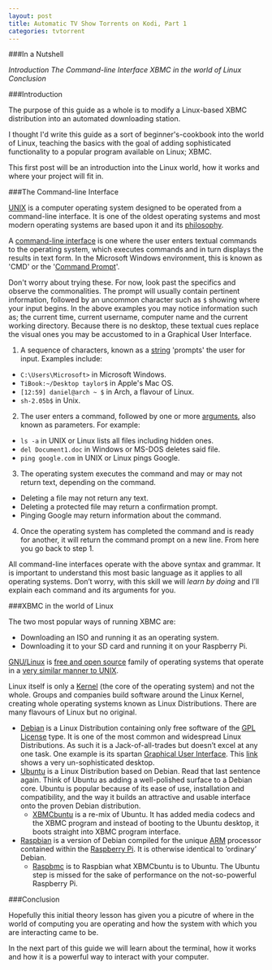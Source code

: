 ```yaml
---
layout: post
title: Automatic TV Show Torrents on Kodi, Part 1
categories: tvtorrent
---
```


###In a Nutshell

_Introduction_
_The Command-line Interface_
_XBMC in the world of Linux_
_Conclusion_

###Introduction

The purpose of this guide as a whole is to modify a Linux-based XBMC distribution into an automated downloading station.

I thought I'd write this guide as a sort of beginner's-cookbook into the world of Linux, teaching the basics with the goal of adding sophisticated functionality to a popular program available on Linux; XBMC.

This first post will be an introduction into the Linux world, how it works and where your project will fit in.

###The Command-line Interface

[UNIX](http://en.wikipedia.org/wiki/Unix) is a computer operating system designed to be operated from a command-line interface. It is one of the oldest operating systems and most modern operating systems are based upon it and its [philosophy](http://en.wikipedia.org/wiki/Unix_philosophy).

A [command-line interface](http://en.wikipedia.org/wiki/Command-line_interface) is one where the user enters textual commands to the operating system, which executes commands and in turn displays the results in text form. In the Microsoft Windows environment, this is known as 'CMD' or the '[Command Prompt](http://en.wikipedia.org/wiki/Command_Prompt)'.

Don't worry about trying these. For now, look past the specifics and observe the commonalities. The prompt will usually contain pertinent information, followed by an uncommon character such as `$` showing where your input begins. In the above examples you may notice information such as; the current time, current username, computer name and the current working directory. Because there is no desktop, these textual cues replace the visual ones you may be accustomed to in a Graphical User Interface.

1. A sequence of characters, known as a [string](http://bit.ly/1juXrS1) 'prompts' the user for input. Examples include:
  - `C:\Users\Microsoft>` in Microsoft Windows.
  - `TiBook:~/Desktop taylor$` in Apple's Mac OS.
  - `[12:59] daniel@arch ~ $` in Arch, a flavour of Linux.
  - `sh-2.05b$` in Unix.
2. The user enters a command, followed by one or more [arguments](http://en.wikipedia.org/wiki/Command-line_interface#Arguments), also known as parameters. For example:
  - `ls -a` in UNIX or Linux lists all files including hidden ones.
  - `del Document1.doc` in Windows or MS-DOS deletes said file.
  - `ping google.com` in UNIX or Linux pings Google.
3. The operating system executes the command and may or may not return text, depending on the command.
  - Deleting a file may not return any text.
  - Deleting a protected file may return a confirmation prompt.
  - Pinging Google may return information about the command.
4. Once the operating system has completed the command and is ready for another, it will return the command prompt on a new line. From here you go back to step 1.

All command-line interfaces operate with the above syntax and grammar. It is important to understand this most basic language as it applies to all operating systems. Don’t worry, with this skill we will _learn by doing_ and I’ll explain each command and its arguments for you.

###XBMC in the world of Linux

The two most popular ways of running XBMC are:
- Downloading an ISO and running it as an operating system.
- Downloading it to your SD card and running it on your Raspberry Pi.

[GNU/Linux](http://en.wikipedia.org/wiki/Linux) is [free and open source](http://en.wikipedia.org/wiki/Free_and_open_source_software) family of operating systems that operate in a [very similar manner to UNIX](http://en.wikipedia.org/wiki/Unix-like).

Linux itself is only a [Kernel](http://bit.ly/1lziWQ7) (the core of the operating system) and not the whole. Groups and companies build software around the Linux Kernel, creating whole operating systems known as Linux Distributions. There are many flavours of Linux but no original.

- [Debian](http://en.wikipedia.org/wiki/Debian) is a Linux Distribution containing only free software of the [GPL License](http://en.wikipedia.org/wiki/GNU_General_Public_License) type. It is one of the most common and widespread Linux Distributions. As such it is a Jack-of-all-trades but doesn’t excel at any one task. One example is its spartan [Graphical User Interface](http://en.wikipedia.org/wiki/Graphical_user_interface). This [link](http://upload.wikimedia.org/wikipedia/commons/0/0c/Debian_6.0.2.1.png) shows a very un-sophisticated desktop.
- [Ubuntu](http://bit.ly/1iNj9hf) is a Linux Distribution based on Debian. Read that last sentence again. Think of Ubuntu as adding a well-polished surface to a Debian core. Ubuntu is popular because of its ease of use, installation and compatibility, and the way it builds an attractive and usable interface onto the proven Debian distribution.
  - [XBMCbuntu](http://wiki.xbmc.org/index.php?title=XBMCbuntu/FAQ) is a re-mix of Ubuntu. It has added media codecs and the XBMC program and instead of booting to the Ubuntu desktop, it boots straight into XBMC program interface.
- [Raspbian](http://www.raspbian.org/) is a version of Debian compiled for the unique [ARM](http://en.wikipedia.org/wiki/ARM_architecture) processor contained within the [Raspberry Pi](http://www.raspberrypi.org/about). It is otherwise identical to ‘ordinary’ Debian.
  - [Raspbmc](http://www.raspbmc.com/about/) is to Raspbian what XBMCbuntu is to Ubuntu. The Ubuntu step is missed for the sake of performance on the not-so-powerful Raspberry Pi.

###Conclusion

Hopefully this initial theory lesson has given you a picutre of where in the world of computing you are operating and how the system with which you are interacting came to be.

In the next part of this guide we will learn about the terminal, how it works and how it is a powerful way to interact with your computer.
